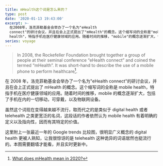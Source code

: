 ```yaml
---
title: mHealth这个词是怎么来的？
type: post
date: '2020-01-13 19:43:00'
excerpt: >-
  在2008年，洛克菲勒基金会举办了一个名为"eHealth
  connect"的研讨会议，并且在会上正式提出了"mHealth"的概念。这个缩写词的全称是"mobile
  health"，特指手机在医疗健康领域的应用。随着时间的推移，"mobile"的概念逐渐扩大，包括了手机在内的一切移动，可穿戴，以及物联网设备。
series: voyage
---
```


> In 2008, the Rockefeller Foundation brought together a group of people at their seminal conference “eHealth connect” and coined the termed “mHealth”. It was short-hand to describe the use of a mobile phone to perform healthcare[^1].

在 2008 年，洛克菲勒基金会举办了一个名为"eHealth connect"的研讨会议，并且在会上正式提出了 mHealth 的概念。这个缩写词的全称是 mobile health，特指手机在医疗健康领域的应用。随着时间的推移，mobile 的概念逐渐扩大，包括了手机在内的一切移动，可穿戴，以及物联网设备。

虽然这个词现在变得越来越不流行，取而代之的是类似于 digital health 或者 telehealth 之类更宽泛的名词，这段话的作者依然认为 mobile health 有着明确的定义以及指向性，因而有其特定的价值。

这里附上一张最近一年的 Google trends 比较图，很明显广义概念的 digital health 更被人熟知，让我很惊讶的是 telehealth 这种诡异的词语居然也挺流行的。本图需要翻墙才能看，并且实时更新中。

[^1]: [What does mHealth mean in 2020?](https://www.openmhealth.org/mhealth-2020/)
